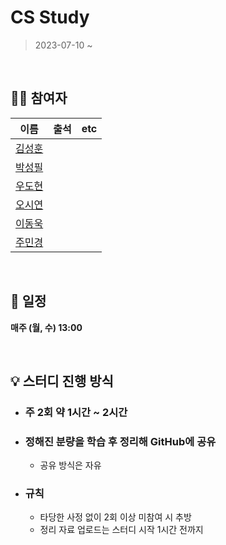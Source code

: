 # CS Study


                                    
> 2023-07-10 ~

<br>

## 👨‍💻 참여자

|                   이름                   | 출석 | etc |
| :--------------------------------------: |:--: | :-: |
| [김성훈](https://github.com/Hoonology) |     |     |
| [박성필](https://github.com/psp3742) |     |     |
| [우도현](https://github.com/devops_04_DoHyeon) |     |     |
| [오시연](https://github.com/seay0) |     |     |
| [이동욱](https://github.com/dongukuklee) |     |     |
| [주민경](https://github.com/MinkyungJ) |     |     |

<br>

## 📅 일정

**매주 (월, 수) 13:00**

<br>

## 💡 스터디 진행 방식

- ### 주 2회 약 1시간 ~ 2시간
- ### 정해진 분량을 학습 후 정리해 GitHub에 공유
  - 공유 방식은 자유
- ### 규칙
  - 타당한 사정 없이 2회 이상 미참여 시 추방
  - 정리 자료 업로드는 스터디 시작 1시간 전까지
  <br>
